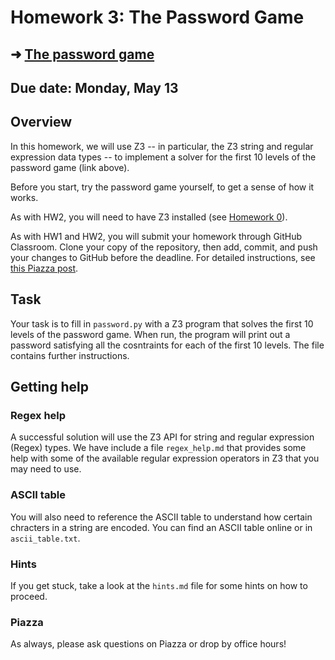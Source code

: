 # Homework 3: The Password Game

## ➜ [The password game](https://neal.fun/password-game/)

## Due date: Monday, May 13

## Overview

In this homework, we will use Z3 -- in particular,
the Z3 string and regular expression data types --
to implement a solver for the first 10 levels of the password game
(link above).

Before you start, try the password game yourself,
to get a sense of how it works.

As with HW2, you will need to have Z3 installed (see [Homework 0](https://github.com/DavisPL-Teaching/189c-hw0)).

As with HW1 and HW2, you will submit your homework through GitHub Classroom.
Clone your copy of the repository, then add, commit, and push your changes to GitHub before the deadline.
For detailed instructions, see [this Piazza post](https://piazza.com/class/lt90i40zrot3ue/post/48).

## Task

Your task is to fill in `password.py` with a Z3 program that solves the first 10 levels of the password game.
When run, the program will print out a password satisfying all the cosntraints for each of the first 10 levels.
The file contains further instructions.

## Getting help

### Regex help

A successful solution will use the Z3 API for string and regular expression (Regex) types. We have include a file `regex_help.md` that provides some help with some of the available regular expression operators in Z3 that you may need to use.

### ASCII table

You will also need to reference the ASCII table to understand
how certain chracters in a string are encoded.
You can find an ASCII table online or in `ascii_table.txt`.

### Hints

If you get stuck, take a look at the `hints.md` file for some hints on how to proceed.

### Piazza

As always, please ask questions on Piazza or drop by office hours!
